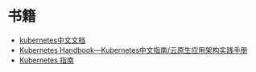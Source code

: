 # 书籍



* [kubernetes中文文档](https://www.kubernetes.org.cn/k8s)
* [Kubernetes Handbook—Kubernetes中文指南/云原生应用架构实践手册](https://jimmysong.io/kubernetes-handbook/)
* [Kubernetes 指南](https://feisky.gitbooks.io/kubernetes/content/)
